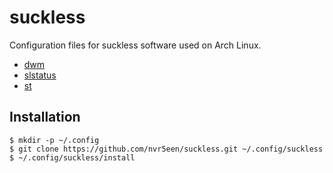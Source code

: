 # suckless

Configuration files for suckless software used on Arch Linux.

+ [dwm](https://dwm.suckless.org/)
+ [slstatus](https://github.com/drkhsh/slstatus)
+ [st](https://st.suckless.org/)

## Installation

```
$ mkdir -p ~/.config
$ git clone https://github.com/nvr5een/suckless.git ~/.config/suckless
$ ~/.config/suckless/install
```
